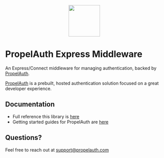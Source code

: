 <p align="center">
  <a href="https://www.propelauth.com?ref=github" target="_blank" align="center">
    <img src="https://propelauth-logos.s3.us-west-2.amazonaws.com/logo-only.png" width="100">
  </a>
</p>

# PropelAuth Express Middleware

An Express/Connect middleware for managing authentication, backed by [PropelAuth](https://www.propelauth.com?ref=github). 

[PropelAuth](https://www.propelauth.com?ref=github) is a prebuilt, hosted authentication solution focused on a great developer experience. 

## Documentation

- Full reference this library is [here](https://docs.propelauth.com/reference/frontend-apis/react.html)
- Getting started guides for PropelAuth are [here](https://docs.propelauth.com/)

## Questions?

Feel free to reach out at support@propelauth.com

